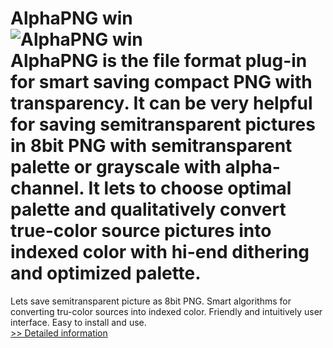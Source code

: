 # AlphaPNG win<br />![AlphaPNG win](https://mycommerce.akamaized.net/api/pimages/P300450430/BIG/300450430.JPG)<br />AlphaPNG is the file format plug-in for smart saving compact PNG with transparency. It can be very helpful for saving semitransparent pictures in 8bit PNG with semitransparent palette or grayscale with alpha-channel. It lets to choose optimal palette and qualitatively convert true-color source pictures into indexed color with hi-end dithering and optimized palette.
Lets save semitransparent picture as 8bit PNG.
Smart algorithms for converting tru-color sources into indexed color.
Friendly and intuitively user interface.
Easy to install and use.<br />[>> Detailed information](https://secure.shareit.com/shareit/product.html?productid=300450430&affiliateid=200057808)